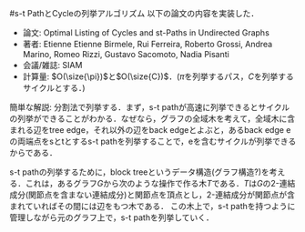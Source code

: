 $\newcommand{\size}[1]{|#1|}$
#s-t PathとCycleの列挙アルゴリズム
以下の論文の内容を実装した．

* 論文: Optimal Listing of Cycles and st-Paths in Undirected Graphs
* 著者: Etienne Etienne Birmele, Rui Ferreira, Roberto Grossi, Andrea Marino, Romeo Rizzi, Gustavo Sacomoto, Nadia Pisanti
* 会議/雑誌: SIAM
* 計算量: $O(\size{\pi})$と$O(\size{C})$．($\pi$を列挙するパス，$C$を列挙するサイクルとする．)

簡単な解説: 分割法で列挙する．まず，s-t pathが高速に列挙できるとサイクルの列挙ができることがわかる．なぜなら，グラフの全域木を考えて，全域木に含まれる辺をtree edge，それ以外の辺をback edgeとよぶと，あるback edge eの両端点をsとtとするs-t pathを列挙することで，eを含むサイクルが列挙できるからである．

s-t pathの列挙するために，block treeというデータ構造(グラフ構造?)を考える．これは，あるグラフ$G$から次のような操作で作る木$T$である．$T$は$G$の2-連結成分(関節点を含まない連結成分)と関節点を頂点とし，2-連結成分が関節点が含まれていればその間には辺をもつ木である．
この木上で，s-t pathを持つように管理しながら元のグラフ上で，s-t pathを列挙していく．